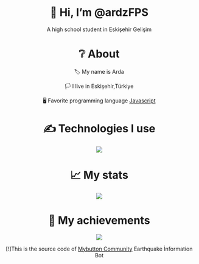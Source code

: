 <div align="center">
<h1> 👋 Hi, I’m @ardzFPS </h1>
<p> A high school student in Eskişehir Gelişim</p>
  
<h1> ❔ About </h1>
  <p> 🏷 My name is Arda </p>
  <p> 🏳 I live in Eskişehir,Türkiye </p>
  <p> 🖥 Favorite programming language <a href="https://tr.wikipedia.org/wiki/JavaScript"> Javascript </a> </p>


<h1> ✍ Technologies I use </h1>
<img src="https://skillicons.dev/icons?i=js,ts,nodejs,mongodb,html,css,vscode,atom,discord&theme=dark" />

<h1> 📈 My stats </h1>
<img src="https://github-readme-stats.vercel.app/api?username=ardzFPS&show_icons=true&theme=dark" />

<h1> 💎 My achievements </h1>
<img src="https://github-profile-trophy.vercel.app/?username=ardzFPS&theme=onedark" />
  
  
 [!]This is the source code of [Mybutton Community](https://discord.gg/caAYsvTjsW) Earthquake İnformation Bot
